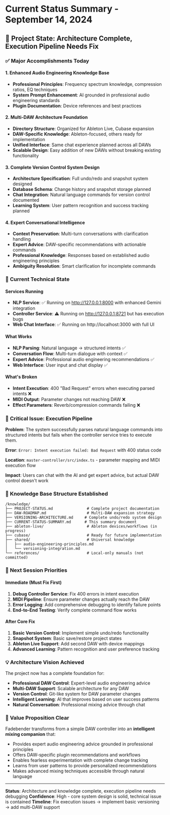 # Current Status Summary - September 14, 2024

## 🎯 Project State: Architecture Complete, Execution Pipeline Needs Fix

### ✅ **Major Accomplishments Today**

#### 1. Enhanced Audio Engineering Knowledge Base
- **Professional Principles**: Frequency spectrum knowledge, compression ratios, EQ techniques
- **System Prompt Enhancement**: AI grounded in professional audio engineering standards
- **Plugin Documentation**: Device references and best practices

#### 2. Multi-DAW Architecture Foundation
- **Directory Structure**: Organized for Ableton Live, Cubase expansion
- **DAW-Specific Knowledge**: Ableton-focused, others ready for implementation
- **Unified Interface**: Same chat experience planned across all DAWs
- **Scalable Design**: Easy addition of new DAWs without breaking existing functionality

#### 3. Complete Version Control System Design
- **Architecture Specification**: Full undo/redo and snapshot system designed
- **Database Schema**: Change history and snapshot storage planned
- **Chat Integration**: Natural language commands for version control documented
- **Learning System**: User pattern recognition and success tracking planned

#### 4. Expert Conversational Intelligence
- **Context Preservation**: Multi-turn conversations with clarification handling
- **Expert Advice**: DAW-specific recommendations with actionable commands
- **Professional Knowledge**: Responses based on established audio engineering principles
- **Ambiguity Resolution**: Smart clarification for incomplete commands

### 🔧 **Current Technical State**

#### Services Running
- **NLP Service**: ✅ Running on http://127.0.0.1:8000 with enhanced Gemini integration
- **Controller Service**: ⚠️ Running on http://127.0.0.1:8721 but has execution bugs
- **Web Chat Interface**: ✅ Running on http://localhost:3000 with full UI

#### What Works
- **NLP Parsing**: Natural language → structured intents ✅
- **Conversation Flow**: Multi-turn dialogue with context ✅
- **Expert Advice**: Professional audio engineering recommendations ✅
- **Web Interface**: User input and chat display ✅

#### What's Broken
- **Intent Execution**: 400 "Bad Request" errors when executing parsed intents ❌
- **MIDI Output**: Parameter changes not reaching DAW ❌
- **Effect Parameters**: Reverb/compression commands failing ❌

### 🐛 **Critical Issue: Execution Pipeline**

**Problem**: The system successfully parses natural language commands into structured intents but fails when the controller service tries to execute them.

**Error**: `Error: Intent execution failed: Bad Request` with 400 status code

**Location**: `master-controller/src/index.ts` - parameter mapping and MIDI execution flow

**Impact**: Users can chat with the AI and get expert advice, but actual DAW control doesn't work

### 📁 **Knowledge Base Structure Established**

```
/knowledge/
├── PROJECT-STATUS.md               # Complete project documentation
├── DAW-ROADMAP.md                  # Multi-DAW expansion strategy
├── VERSIONING-ARCHITECTURE.md     # Complete undo/redo system design
├── CURRENT-STATUS-SUMMARY.md      # This summary document
├── ableton-live/                   # Ableton devices/workflows (in progress)
├── cubase/                         # Ready for future implementation
├── shared/                         # Universal knowledge
│   ├── audio-engineering-principles.md
│   └── versioning-integration.md
└── references/                     # Local-only manuals (not committed)
```

### 🎯 **Next Session Priorities**

#### Immediate (Must Fix First)
1. **Debug Controller Service**: Fix 400 errors in intent execution
2. **MIDI Pipeline**: Ensure parameter changes actually reach the DAW
3. **Error Logging**: Add comprehensive debugging to identify failure points
4. **End-to-End Testing**: Verify complete command flow works

#### After Core Fix
1. **Basic Version Control**: Implement simple undo/redo functionality
2. **Snapshot System**: Basic save/restore project states
3. **Ableton Live Support**: Add second DAW with device mappings
4. **Advanced Learning**: Pattern recognition and user preference tracking

### 💡 **Architecture Vision Achieved**

The project now has a complete foundation for:
- **Professional DAW Control**: Expert-level audio engineering advice
- **Multi-DAW Support**: Scalable architecture for any DAW
- **Version Control**: Git-like system for DAW parameter changes
- **Intelligent Learning**: AI that improves based on user success patterns
- **Natural Conversation**: Professional mixing advice through chat

### 🚀 **Value Proposition Clear**

Fadebender transforms from a simple DAW controller into an **intelligent mixing companion** that:
- Provides expert audio engineering advice grounded in professional principles
- Offers DAW-specific plugin recommendations and workflows
- Enables fearless experimentation with complete change tracking
- Learns from user patterns to provide personalized recommendations
- Makes advanced mixing techniques accessible through natural language

---

**Status**: Architecture and knowledge complete, execution pipeline needs debugging
**Confidence**: High - core system design is solid, technical issue is contained
**Timeline**: Fix execution issues → implement basic versioning → add multi-DAW support
